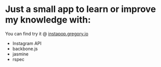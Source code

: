 # Just a small app to learn or improve my knowledge with:

You can find try it @ [instapop.gregory.io](http://instapop.gregory.io "Instapop app")

* Instagram API
* backbone.js
* jasmine
* rspec
